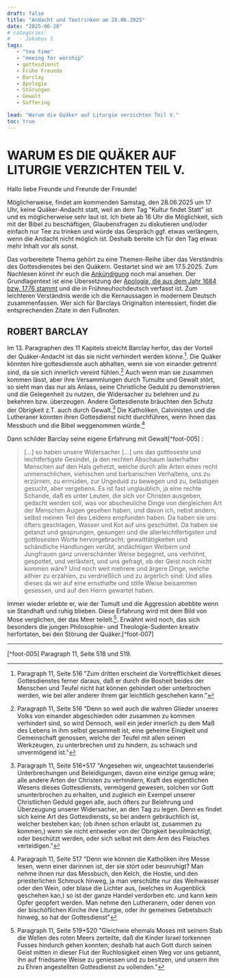 ```yaml
---
draft: false
title: "Andacht und Teetrinken am 28.06.2025"
date: "2025-06-20"
# categories:
# 	- Jakobus 1
tags:
   - "tea time"
   - "meeing for worship"
   - gottesdienst
   - Frühe Freunde
   - Barclay
   - Apologie
   - Störungen
   - Gewalt
   - Suffering

lead: "Warum die Quäker auf Liturgie verzichten Teil V."
toc: true
---
```



<!-- ##############
An dem 28.6. ist "Kultur findet statt" mit Konzert in der Kirche!
############### -->


WARUM ES DIE QUÄKER AUF LITURGIE VERZICHTEN TEIL V.
=====================================================

Hallo liebe Freunde und Freunde der Freunde!

Möglicherweise, findet am kommenden Samstag, den 28.06.2025 um 17 Uhr, keine Quäker-Andacht statt, weil an dem Tag "Kultur findet Statt" ist und es möglicherweise sehr laut ist. Ich biete ab 16 Uhr die Möglichkeit, sich mit der Bibel zu beschäftigen, Glaubensfragen zu diskutieren und/oder einfach nur Tee zu trinken und würde das Gespräch ggf. etwas verlängern, wenn die Andacht nicht möglich ist. Deshalb bereite ich für den Tag etwas mehr Inhalt vor als sonst.

Das vorbereitete Thema gehört zu eine Themen-Reihe über das Verständnis des Gottesdienstes bei den Quäkern. Gestartet sind wir am 17.5.2025. Zum Nachlesen könnt ihr euch die [Ankündigung](https://quaker-kr.de/post/2025/05-03-gottesdiest/) noch mal ansehen. Der Grundlagentext ist eine Übersetzung der [Apologie, die aus dem Jahr 1684 bzw. 1776 stammt](https://apologie.the-independent-friend.de/) und die in Frühneuhochdeutsch verfasst ist. Zum leichteren Verständnis werde ich die Kernaussagen in modernem Deutsch zusammenfassen. Wer sich für Barclays Originalton interessiert, findet die entsprechenden Zitate in den Fußnoten.

ROBERT BARCLAY
--------------

Im 13. Paragraphen des 11 Kapitels streicht Barclay herfor, das der Vorteil der Quäker-Andacht ist das sie nicht verhindert werden könne.[^foot-001]. Die Quäker könnten hire gottesdienste auch abhalten, wenn sie von einander getrennt sind, da sie sich innerlich vereint fühlen.[^foot-002] Auch wenn man sie zusammen kommen lässt, aber ihre Versammlungen durch Tumulte und Gewalt stört, so sieht man das nur als Anlass, seine Christliche Geduld zu demonstrieren und die Gelegenheit zu nutzen, die Widersacher zu belehren und zu bekehren bzw. überzeugen. Andere Gottesdienste bräuchten den Schutz der Obrigkeit z.T. auch durch Gewalt.[^foot-003] Die Katholiken, Calvinisten und die Lutheraner könnten ihren Gottesdienst nicht durchführen, wenn ihnen das Messbuch und die Bibel weggenommen würde.[^foot-004]

Dann schilder Barclay seine eigene Erfahrung mit Gewalt[^foot-005] :

> [...] so haben unsere Widersacher [...] uns das gottloseste und leichtfertigste Gesindel, ja den rechten Abschaum lasterhafter Menschen auf den Hals gehetzt, welche durch alle Arten eines recht unmenschlichen, viehischen und barbarischen Verhaltens, uns zu erzürnen, zu ermüden, zur Ungeduld zu bewegen und zu, belästigen gesucht, aber vergebens. Es ist fast unglaublich, ja eine rechte Schande, daß es unter Leuten, die sich vor Christen ausgeben, gedacht werden soll, was vor abscheuliche Dinge von dergleichen Art der Menschen Augen gesehen haben, und davon ich, nebst andern, selbst meinen Teil des Leidens empfunden haben. Da haben sie uns öfters geschlagen, Wasser und Kot auf uns geschüttet. Da haben sie getanzt und gesprungen, gesungen und die allerleichtfertigsten und gottlosesten Worte hervorgebracht; gewalttätigkeiten und schändliche Handlungen verübt, andächtigen Weibern und Jungfrauen ganz unverschämter Weise begegnet, uns verhöhnt, gespottet, und verlästert, und uns gefragt, ob der Geist noch nicht kommen wäre? Und noch weit mehrere und ärgere Dinge, welche allhier zu erzählen, zu verdrießlich und zu ärgerlich sind: Und alles dieses da wir auf eine ernsthafte und stille Weise beisammen gesessen, und auf den Herrn gewartet haben.

Immer wieder erlebte er, wie der Tumult und die Aggression abebbte wenn sie Standhaft und ruhig blieben. Diese Erfahrung wird mit dem Bild von Mose verglichen, der das Meer teilelt.[^foot-006]. Erwähnt wird noch, das sich besonders die jungen Philosophie- und Theologie-Sudenten kreativ  herfortaten, bei den Störung der Quäker.[^foot-007]

------

[^foot-001]: Paragraph 11, Seite 516 "Zum dritten erscheint die Vortrefflichkeit
dieses Gottesdienstes ferner daraus, daß er
durch die Bosheit beides der Menschen und Teufel
nicht hat können gehindert oder unterbrochen werden,
wie bei aller anderer ihrem gar leichtlich geschehen kann."

[^foot-002]: Paragraph 11, Seite 516 "Denn so weit auch die wahren
Glieder unseres Volks von einander abgeschieden
oder zusammen zu kommen verhindert sind, so wird
Dennoch, weil ein jeder innerlich zu dem Maß des
Lebens in ihm selbst gesammelt ist, eine geheime
Einigkeit und Gemeinschaft genossen, welche der
Teufel mit allen seinen Werkzeugen, zu unterbrechen
und zu hindern, zu schwach und unvermögend ist."

[^foot-003]: Paragraph 11, Seite 516+517 "Angesehen wir, ungeachtet tausenderlei
Unterbrechungen und Beleidigungen, davon eine
einzige genug wäre; alle andere Arten der Christen zu
verhindern, Kraft des eigentlichen Wesens dieses
Gottesdiensts, vermögend gewesen, solchen vor Gott
ununterbrochen zu erhalten, und zugleich ein Exempel
unserer Christlichen Geduld gegen alle, auch öfters zur
Belehrung und Überzeugung unserer Widersacher,
an den Tag zu legen. Denn es findet sich keine Art
des Gottesdiensts, so bei andern gebräuchlich ist, welcher
bestehen kan; (ob ihnen schon erlaubt ist, zusammen
zu kommen,) wenn sie nicht entweder von
der Obrigkeit bevollmächtigt, oder beschützt werden,
oder sich selbst mit dem Arm des Fleisches verteidigen."

[^foot-004]: Paragraph 11, Seite 517 "Denn wie können die Katholiken ihre
Messe lesen, wenn einer darinnen ist, der sie stört
oder beunruhigt? Man nehme ihnen nur das Messbuch,
den Kelch, die Hostie, und den priesterlichen
Schmuck hinweg, ja man verschütte nur das
Weihwasser oder den Wein, oder blase die Lichter
aus, (welches im Augenblick geschehen kan,) so ist der
ganze Handel verdorben etc. und kann kein Opfer geopfert
werden. Man nehme den Lutheranern, oder denen
von der bischöflichen Kirche ihre Liturgie, oder
ihr gemeines Gebetsbuch hinweg, so hat der Gottesdienst"

[^foot-005]  Paragraph 11, Seite 518 und 519.

[^foot-006]: Paragraph 11, Seite 519+520 "Gleichwie
ehemals Moses mit seinem Stab die Wellen des
roten Meers zerteilte, daß die Kinder Israel torkennen
Fusses hindurch gehen konnten; deshalb hat auch
Gott durch seinen Geist mitten in dieser Flut der
Ruchlosigkeit einen Weg vor uns gebannt, ihn auf
friedsame Weise zu geniessen und zu besitzen, und
unsern ihm zu Ehren angestellten Gottesdienst zu vollenden."

[^foot-006]: Paragraph 11, Seite 520 "daß sich bei diesen tollen und
törichten Handeln, ja recht bestialischen und viehischen
Betragen, so man uns in unsern geistlichen Zusammenkünften
zu kränken und zu belästigen gebraucht,
sich niemand geschäftiger erwiesen, als die jungen
Studenten auf den Universitäten, welche die
Philosophie und so genannte Theologie studieren,
und darunter sich viele zum heiligen Ministerio oder
Predigtamt vorbereiten."